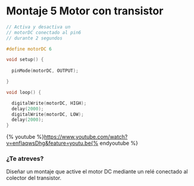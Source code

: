 
# Montaje 5 Motor con transistor

```cpp
// Activa y desactiva un 
// motorDC conectado al pin6 
// durante 2 segundos

#define motorDC 6

void setup() {
  
  pinMode(motorDC, OUTPUT);

}

void loop() {

  digitalWrite(motorDC, HIGH);
  delay(2000);
  digitalWrite(motorDC, LOW);
  delay(2000);
}
```
{% youtube %}https://www.youtube.com/watch?v=enfIaqwsDhg&feature=youtu.be{% endyoutube %}
### ¿Te atreves?

Diseñar un montaje que active el motor DC mediante un relé conectado al colector del transistor.

